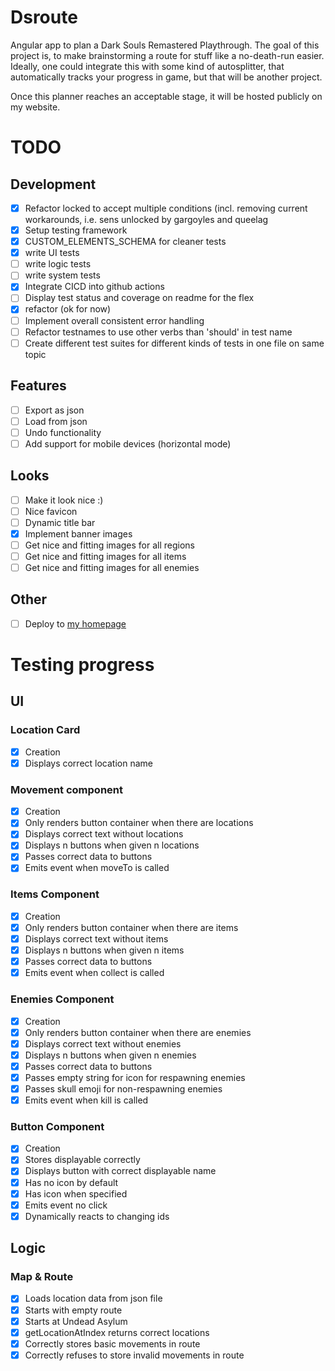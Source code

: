 # Dsroute
Angular app to plan a Dark Souls Remastered Playthrough. The goal of this project is, to make brainstorming a route for stuff like a no-death-run easier. Ideally, one could integrate this with some kind of autosplitter, that automatically tracks your progress in game, but that will be another project.

Once this planner reaches an acceptable stage, it will be hosted publicly on my website.

# TODO

## Development
- [x] Refactor locked to accept multiple conditions (incl. removing current workarounds, i.e. sens unlocked by gargoyles and queelag  
- [x] Setup testing framework  
- [x] CUSTOM_ELEMENTS_SCHEMA for cleaner tests  
- [x] write UI tests  
- [ ] write logic tests  
- [ ] write system tests  
- [x] Integrate CICD into github actions  
- [ ] Display test status and coverage on readme for the flex  
- [x] refactor (ok for now)
- [ ] Implement overall consistent error handling
- [ ] Refactor testnames to use other verbs than 'should' in test name
- [ ] Create different test suites for different kinds of tests in one file on same topic

## Features
- [ ] Export as json  
- [ ] Load from json  
- [ ] Undo functionality
- [ ] Add support for mobile devices (horizontal mode)
      
## Looks
- [ ] Make it look nice :)
- [ ] Nice favicon
- [ ] Dynamic title bar
- [x] Implement banner images
- [ ] Get nice and fitting images for all regions
- [ ] Get nice and fitting images for all items
- [ ] Get nice and fitting images for all enemies

## Other
- [ ] Deploy to [my homepage](https://www.sailsman.xyz)

# Testing progress
## UI
### Location Card
- [x] Creation
- [x] Displays correct location name
### Movement component
- [x] Creation
- [x] Only renders button container when there are locations
- [x] Displays correct text without locations
- [x] Displays n buttons when given n locations
- [x] Passes correct data to buttons
- [x] Emits event when moveTo is called
### Items Component
- [x] Creation
- [x] Only renders button container when there are items
- [x] Displays correct text without items
- [x] Displays n buttons when given n items
- [x] Passes correct data to buttons
- [x] Emits event when collect is called
### Enemies Component
- [x] Creation
- [x] Only renders button container when there are enemies
- [x] Displays correct text without enemies
- [x] Displays n buttons when given n enemies
- [x] Passes correct data to buttons
- [x] Passes empty string for icon for respawning enemies
- [x] Passes skull emoji for non-respawning enemies
- [x] Emits event when kill is called
### Button Component
- [x] Creation
- [x] Stores displayable correctly
- [x] Displays button with correct displayable name
- [x] Has no icon by default
- [x] Has icon when specified
- [x] Emits event no click
- [x] Dynamically reacts to changing ids

## Logic
### Map & Route
- [x] Loads location data from json file
- [x] Starts with empty route
- [x] Starts at Undead Asylum
- [x] getLocationAtIndex returns correct locations
- [x] Correctly stores basic movements in route
- [x] Correctly refuses to store invalid movements in route

